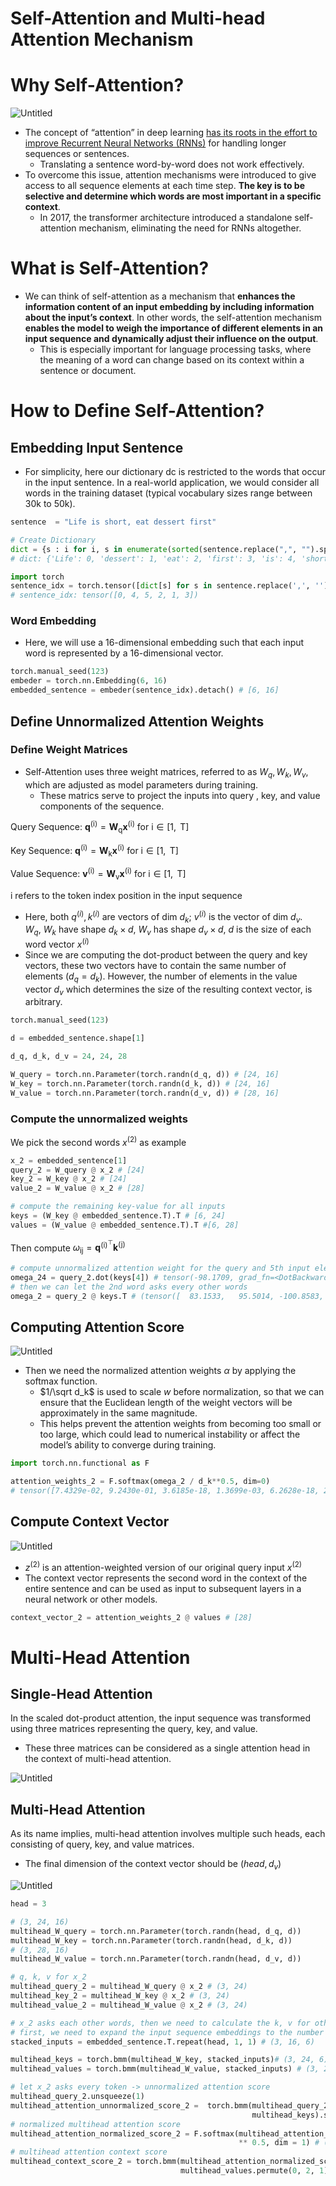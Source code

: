 # Self-Attention and Multi-head Attention Mechanism


# Why Self-Attention?

![Untitled](Self-Attention%20and%20Multi-head%20Attention%20Mechanism%20036331bdfc7649238f86306bb44bed38/Untitled.png)

- The concept of “attention” in deep learning [has its roots in the effort to improve Recurrent Neural Networks (RNNs)](https://arxiv.org/abs/1409.0473) for handling longer sequences or sentences.
    - Translating a sentence word-by-word does not work effectively.
- To overcome this issue, attention mechanisms were introduced to give access to all sequence elements at each time step. **The key is to be selective and determine which words are most important in a specific context**.
    - In 2017, the transformer architecture introduced a standalone self-attention mechanism, eliminating the need for RNNs altogether.

# What is Self-Attention?

- We can think of self-attention as a mechanism that **enhances the information content of an input embedding by including information about the input’s context**. In other words, the self-attention mechanism **enables the model to weigh the importance of different elements in an input sequence and dynamically adjust their influence on the output**.
    - This is especially important for language processing tasks, where the meaning of a word can change based on its context within a sentence or document.

# How to Define Self-Attention?

## Embedding Input Sentence

- For simplicity, here our dictionary dc is restricted to the words that occur in the input sentence. In a real-world application, we would consider all words in the training dataset (typical vocabulary sizes range between 30k to 50k).

```python
sentence  = "Life is short, eat dessert first"

# Create Dictionary
dict = {s : i for i, s in enumerate(sorted(sentence.replace(",", "").split()))}
# dict: {'Life': 0, 'dessert': 1, 'eat': 2, 'first': 3, 'is': 4, 'short': 5}

import torch
sentence_idx = torch.tensor([dict[s] for s in sentence.replace(',', '').split()])
# sentence_idx: tensor([0, 4, 5, 2, 1, 3])
```

### Word Embedding

- Here, we will use a 16-dimensional embedding such that each input word is represented by a 16-dimensional vector.

```python
torch.manual_seed(123)
embeder = torch.nn.Embedding(6, 16)
embedded_sentence = embeder(sentence_idx).detach() # [6, 16]
```

## Define Unnormalized Attention Weights

### Define Weight Matrices

- Self-Attention uses three weight matrices, referred to as $W_q, W_k, W_v$, which are adjusted 
  as model parameters during training.
    - These matrics serve to project the inputs into query , key, and value components of the sequence.

$\text{Query Sequence: } \mathbf{q}^{(\mathrm{i})}=\mathbf{W}_{\mathrm{q}} \mathbf{x}^{(\mathrm{i})} \text { for } \mathrm{i} \in[1, \mathrm{~T}]$ 

$\text{Key Sequence: } \mathbf{q}^{(\mathrm{i})}=\mathbf{W}_{\mathrm{k}} \mathbf{x}^{(\mathrm{i})} \text { for } \mathrm{i} \in[1, \mathrm{~T}]$

$\text{Value Sequence: } \mathbf{v}^{(\mathrm{i})}=\mathbf{W}_{\mathrm{v}} \mathbf{x}^{(\mathrm{i})} \text { for } \mathrm{i} \in[1, \mathrm{~T}]$

$\text{i refers to the token index position in the input sequence}$

- Here, both $q^{(i)}, k^{(i)}$ are vectors of dim $d_k$; $v^{(i)}$ is the vector of dim $d_v$.
$W_q,\ W_k$ have shape $d_k \times d$, $W_v$ has shape $d_v \times d$, $d$ is the size of each word vector $x^{(i)}$
- Since we are computing the dot-product between the query and key vectors, these two vectors have to contain the same number of elements ($d_q=d_k$). However, the number of elements in the value vector $d_v$ which determines the size of the resulting context vector, is arbitrary.

```python
torch.manual_seed(123)

d = embedded_sentence.shape[1]

d_q, d_k, d_v = 24, 24, 28

W_query = torch.nn.Parameter(torch.randn(d_q, d)) # [24, 16]
W_key = torch.nn.Parameter(torch.randn(d_k, d)) # [24, 16]
W_value = torch.nn.Parameter(torch.randn(d_v, d)) # [28, 16]

```

### Compute the unnormalized weights

We pick the second words $x^{(2)}$ as example

```python
x_2 = embedded_sentence[1]
query_2 = W_query @ x_2 # [24]
key_2 = W_key @ x_2 # [24]
value_2 = W_value @ x_2 # [28]

# compute the remaining key-value for all inputs
keys = (W_key @ embedded_sentence.T).T # [6, 24]
values = (W_value @ embedded_sentence.T).T #[6, 28]

```

Then compute $\omega_{\mathrm{ij}}=\mathbf{q}^{(\mathrm{i})^{\top}} \mathbf{k}^{(\mathrm{j})}$

```python
# compute unnormalized attention weight for the query and 5th input element
omega_24 = query_2.dot(keys[4]) # tensor(-98.1709, grad_fn=<DotBackward0>)
# then we can let the 2nd word asks every other words
omega_2 = query_2 @ keys.T # (tensor([  83.1533,   95.5014, -100.8583,   63.5880,  -98.1709,    9.3997], grad_fn=<SqueezeBackward3>)

```

## Computing Attention Score

![Untitled](Self-Attention%20and%20Multi-head%20Attention%20Mechanism%20036331bdfc7649238f86306bb44bed38/Untitled%201.png)

- Then we need the normalized attention weights $\alpha$  by applying the softmax function.
    - $1/\sqrt d_k$ is used to scale $w$ before normalization, so that we can ensure that the Euclidean length of the weight vectors will be approximately in the same magnitude.
    - This helps prevent the attention weights from becoming too small or too large, which could lead to numerical instability or affect the model’s ability to converge during training.

```python
import torch.nn.functional as F

attention_weights_2 = F.softmax(omega_2 / d_k**0.5, dim=0)  
# tensor([7.4329e-02, 9.2430e-01, 3.6185e-18, 1.3699e-03, 6.2628e-18, 2.1523e-08],grad_fn=<SoftmaxBackward0>)

```

## Compute Context Vector

![Untitled](Self-Attention%20and%20Multi-head%20Attention%20Mechanism%20036331bdfc7649238f86306bb44bed38/Untitled%202.png)

- $z^{(2)}$  is an attention-weighted version of our original query input $x^{(2)}$
- The context vector represents the second word in the context of the entire sentence and can be used as input to subsequent layers in a neural network or other models.

```python
context_vector_2 = attention_weights_2 @ values # [28]
```

# Multi-Head Attention

## Single-Head Attention

In the scaled dot-product attention, the input sequence was transformed using three matrices representing the query, key, and value. 

- These three matrices can be considered as a single attention head in the context of multi-head attention.

![Untitled](Self-Attention%20and%20Multi-head%20Attention%20Mechanism%20036331bdfc7649238f86306bb44bed38/Untitled%203.png)

## Multi-Head Attention

As its name implies, multi-head attention involves multiple such heads, each consisting of query, key, and value matrices.

- The final dimension of the context vector should be $(head, d_v)$

![Untitled](Self-Attention%20and%20Multi-head%20Attention%20Mechanism%20036331bdfc7649238f86306bb44bed38/Untitled%204.png)

```python
head = 3

# (3, 24, 16)
multihead_W_query = torch.nn.Parameter(torch.randn(head, d_q, d))
multihead_W_key = torch.nn.Parameter(torch.randn(head, d_k, d))
# (3, 28, 16)
multihead_W_value = torch.nn.Parameter(torch.randn(head, d_v, d))

# q, k, v for x_2
multihead_query_2 = multihead_W_query @ x_2 # (3, 24)
multihead_key_2 = multihead_W_key @ x_2 # (3, 24)
multihead_value_2 = multihead_W_value @ x_2 # (3, 24)

# x_2 asks each other words, then we need to calculate the k, v for other tokens
# first, we need to expand the input sequence embeddings to the number of heads
stacked_inputs = embedded_sentence.T.repeat(head, 1, 1) # (3, 16, 6)

multihead_keys = torch.bmm(multihead_W_key, stacked_inputs)# (3, 24, 6)
multihead_values = torch.bmm(multihead_W_value, stacked_inputs) # (3, 28, 6)

# let x_2 asks every token -> unnormalized attention score
multihead_query_2.unsqueeze(1)
multihead_attention_unnormalized_score_2 =  torch.bmm(multihead_query_2.unsqueeze(dim = 1),
                                                      multihead_keys).squeeze() # (3, 6)
# normalized multihead attention score
multihead_attention_normalized_score_2 = F.softmax(multihead_attention_unnormalized_score_2 / d_k
                                                   ** 0.5, dim = 1) # (3, 6)
# multihead attention context score 
multihead_context_score_2 = torch.bmm(multihead_attention_normalized_score_2.unsqueeze(1),
                                      multihead_values.permute(0, 2, 1)).squeeze()  # (3, 28)

```
